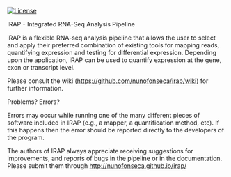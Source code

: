 
[![License](http://img.shields.io/badge/license-GPL%203-brightgreen.svg?style=flat)](http://www.gnu.org/licenses/gpl-3.0.html)

IRAP - Integrated RNA-Seq Analysis Pipeline

iRAP is a flexible RNA-seq analysis pipeline that allows the user to
  select and apply their preferred combination of existing tools for
  mapping reads, quantifying expression and testing for differential
  expression. Depending upon the application, iRAP can be used to
  quantify expression at the gene, exon or transcript level.

Please consult the wiki (https://github.com/nunofonseca/irap/wiki) for
further information.


Problems? Errors?

Errors may occur while running one of the many different pieces of
software included in IRAP (e.g., a mapper, a quantification method,
etc). If this happens then the error should be reported directly to
the developers of the program.

The authors of IRAP always appreciate receiving suggestions for
improvements, and reports of bugs in the pipeline or in the
documentation. Please submit them through
http://nunofonseca.github.io/irap/


